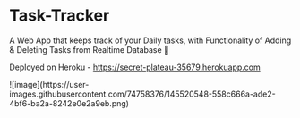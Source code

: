 # Task-Tracker
A Web App that keeps track of your Daily tasks, with Functionality of Adding &amp; Deleting Tasks from Realtime Database 📝

Deployed on Heroku - https://secret-plateau-35679.herokuapp.com

<Preview>
  ![image](https://user-images.githubusercontent.com/74758376/145520548-558c666a-ade2-4bf6-ba2a-8242e0e2a9eb.png)



